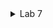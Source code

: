 
<details>
<summary>Lab 7</summary>

<br/>

Building images

![](screenshots/1.png)

<br/>

Run containers via Docker Compose

![](screenshots/2.png)

<br/>

Page works

![](screenshots/3.png)

</details>

<br/>